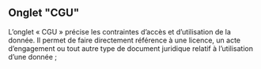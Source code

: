 ## Onglet "CGU"

L’onglet « CGU » précise les contraintes d’accès et d’utilisation de la donnée. Il permet de faire directement référence à une licence, un acte d’engagement ou tout autre type de document juridique relatif à l’utilisation d’une donnée ;
